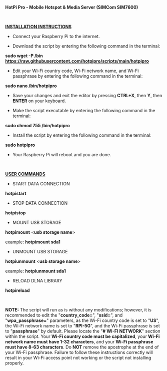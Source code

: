 **HotPi Pro - Mobile Hotspot & Media Server (SIMCom SIM7600)**

<br>

**<ins>INSTALLATION INSTRUCTIONS</ins>**

- Connect your Raspberry Pi to the internet.

- Download the script by entering the following command in the terminal:

**sudo wget -P /bin https://raw.githubusercontent.com/hotpipro/scripts/main/hotpipro**

- Edit your Wi-Fi country code, Wi-Fi network name, and Wi-Fi passphrase by entering the following command in the terminal:

**sudo nano /bin/hotpipro**

- Save your changes and exit the editor by pressing **CTRL+X**, then **Y**, then **ENTER** on your keyboard.

- Make the script executable by entering the following command in the terminal:

**sudo chmod 755 /bin/hotpipro**

- Install the script by entering the following command in the terminal:

**sudo hotpipro**

- Your Raspberry Pi will reboot and you are done.

<br>

**<ins>USER COMMANDS</ins>**

- START DATA CONNECTION

**hotpistart**

- STOP DATA CONNECTION

**hotpistop**

- MOUNT USB STORAGE

**hotpimount** \<**usb storage name**\>

example: **hotpimount sda1**

- UNMOUNT USB STORAGE

**hotpiunmount** \<**usb storage name**\>

example: **hotpiunmount sda1**

- RELOAD DLNA LIBRARY

**hotpireload**

<br>

**NOTE:** The script will run as is without any modifications; however, it is recommended to edit the "**country_code=**", "**ssid=**", and "**wpa_passphrase=**" parameters, as the Wi-Fi country code is set to "**US**", the Wi-Fi network name is set to "**RPI-5G**", and the Wi-Fi passphrase is set to "**passphrase**" by default. Please locate the "**# WI-FI NETWORK**" section within the script. Your **Wi-Fi country code must be capitalized**, your **Wi-Fi network name must have 1-32 characters**, and your **Wi-Fi passphrase must have 8-63 characters**. Do **NOT** remove the apostrophe at the end of your Wi-Fi passphrase. Failure to follow these instructions correctly will result in your Wi-Fi access point not working or the script not installing properly.
